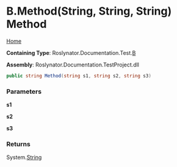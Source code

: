 <a name="_top"></a>

# B\.Method\(String, String, String\) Method

[Home](../../../../../README.md#_top)

**Containing Type**: Roslynator\.Documentation\.Test\.[B](../README.md#_top)

**Assembly**: Roslynator\.Documentation\.TestProject\.dll

```csharp
public string Method(string s1, string s2, string s3)
```

### Parameters

**s1**

**s2**

**s3**

### Returns

System\.[String](https://docs.microsoft.com/en-us/dotnet/api/system.string)

